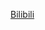 [Bilibili](https://www.bilibili.com/video/BV1Sm1aYFEvz/?spm_id_from=333.1387.favlist.content.click&vd_source=c801aa3fac0e6e97b0df71f74a8b25bd)